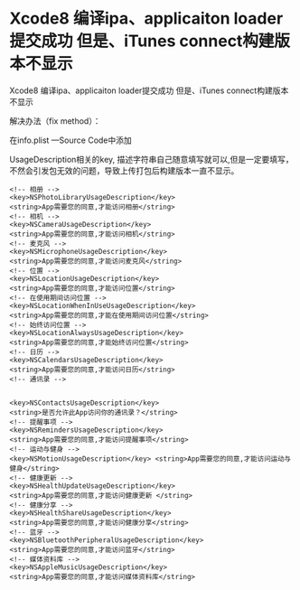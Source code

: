 # Xcode8 编译ipa、applicaiton loader提交成功 但是、iTunes connect构建版本不显示

Xcode8 编译ipa、applicaiton loader提交成功 但是、iTunes connect构建版本不显示

解决办法（fix method）：

在info.plist —Source Code中添加

UsageDescription相关的key, 描述字符串自己随意填写就可以,但是一定要填写，不然会引发包无效的问题，导致上传打包后构建版本一直不显示。

```
<!-- 相册 --> 
<key>NSPhotoLibraryUsageDescription</key> 
<string>App需要您的同意,才能访问相册</string> 
<!-- 相机 --> 
<key>NSCameraUsageDescription</key> 
<string>App需要您的同意,才能访问相机</string> 
<!-- 麦克风 --> 
<key>NSMicrophoneUsageDescription</key> 
<string>App需要您的同意,才能访问麦克风</string> 
<!-- 位置 --> 
<key>NSLocationUsageDescription</key> 
<string>App需要您的同意,才能访问位置</string> 
<!-- 在使用期间访问位置 --> 
<key>NSLocationWhenInUseUsageDescription</key> 
<string>App需要您的同意,才能在使用期间访问位置</string> 
<!-- 始终访问位置 --> 
<key>NSLocationAlwaysUsageDescription</key> 
<string>App需要您的同意,才能始终访问位置</string> 
<!-- 日历 --> 
<key>NSCalendarsUsageDescription</key> 
<string>App需要您的同意,才能访问日历</string> 
<!-- 通讯录 --> 


<key>NSContactsUsageDescription</key>
<string>是否允许此App访问你的通讯录？</string>
<!-- 提醒事项 --> 
<key>NSRemindersUsageDescription</key> 
<string>App需要您的同意,才能访问提醒事项</string> 
<!-- 运动与健身 --> 
<key>NSMotionUsageDescription</key> <string>App需要您的同意,才能访问运动与健身</string> 
<!-- 健康更新 --> 
<key>NSHealthUpdateUsageDescription</key> 
<string>App需要您的同意,才能访问健康更新 </string> 
<!-- 健康分享 --> 
<key>NSHealthShareUsageDescription</key> 
<string>App需要您的同意,才能访问健康分享</string> 
<!-- 蓝牙 --> 
<key>NSBluetoothPeripheralUsageDescription</key> 
<string>App需要您的同意,才能访问蓝牙</string> 
<!-- 媒体资料库 --> 
<key>NSAppleMusicUsageDescription</key> 
<string>App需要您的同意,才能访问媒体资料库</string>
```